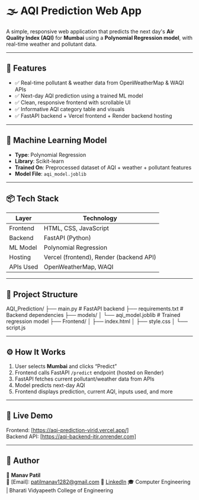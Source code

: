 # 🌫️ AQI Prediction Web App

A simple, responsive web application that predicts the next day's **Air Quality Index (AQI)** for **Mumbai** using a **Polynomial Regression model**, with real-time weather and pollutant data.

---

## 🚀 Features

- ✅ Real-time pollutant & weather data from OpenWeatherMap & WAQI APIs
- ✅ Next-day AQI prediction using a trained ML model
- ✅ Clean, responsive frontend with scrollable UI
- ✅ Informative AQI category table and visuals
- ✅ FastAPI backend + Vercel frontend + Render backend hosting

---

## 🧠 Machine Learning Model

- **Type**: Polynomial Regression  
- **Library**: Scikit-learn  
- **Trained On**: Preprocessed dataset of AQI + weather + pollutant features  
- **Model File**: `aqi_model.joblib`

---

## 📦 Tech Stack

| Layer      | Technology                              |
|------------|-----------------------------------------| 
| Frontend   | HTML, CSS, JavaScript                   |
| Backend    | FastAPI (Python)                        |
| ML Model   | Polynomial Regression                   |
| Hosting    | Vercel (frontend), Render (backend API) |
| APIs Used  | OpenWeatherMap, WAQI                    |

---

## 📁 Project Structure
AQI_Prediction/
├── main.py # FastAPI backend
├── requirements.txt # Backend dependencies
├── models/
│ └── aqi_model.joblib # Trained regression model
├── Frontend/
│ ├── index.html
│ ├── style.css
│ └── script.js

---

## ⚙️ How It Works

1. User selects **Mumbai** and clicks “Predict”
2. Frontend calls FastAPI `/predict` endpoint (hosted on Render)
3. FastAPI fetches current pollutant/weather data from APIs
4. Model predicts next-day AQI
5. Frontend displays prediction, current AQI, inputs used, and more

---

## 🔗 Live Demo

Frontend: [https://aqi-prediction-virid.vercel.app/]  
Backend API: [https://aqi-backend-itir.onrender.com]

---

## 🙌 Author

👤 **Manav Patil**  
📧 [Email]: patilmanav1282@gmail.com
💼 [LinkedIn](www.linkedin.com/in/manav-patil-51a604226)
🎓 Computer Engineering | Bharati Vidyapeeth College of Engineering  

